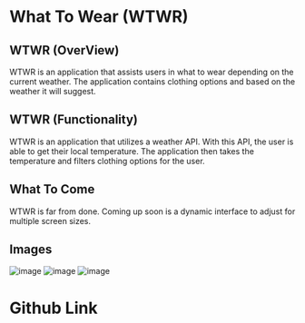 # What To Wear (WTWR)

## WTWR (OverView)
WTWR is an application that assists users in what to wear depending on the current weather. The application contains clothing options and based on the weather it will suggest.

## WTWR (Functionality)
WTWR is an application that utilizes a weather API. With this API, the user is able to get their local temperature. The application then takes the temperature and filters clothing options for the user. 

## What To Come
WTWR is far from done. Coming up soon is a dynamic interface to adjust for multiple screen sizes. 

## Images
![image](https://github.com/user-attachments/assets/89a3b466-b7cc-4517-8cd8-254069a1db9e)
![image](https://github.com/user-attachments/assets/4081bd6a-e28c-4e24-bfe4-dd20afaa1fae)
![image](https://github.com/user-attachments/assets/35e436f6-ae52-4314-a75f-7fb5bf0fc24f)

# Github Link





